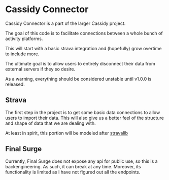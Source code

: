 # Cassidy Connector

Cassidy Connector is a part of the larger Cassidy project.

The goal of this code is to facilitate connections between a whole bunch of activity platforms.

This will start with a basic strava integration and (hopefully) grow overtime to include more.

The ultimate goal is to allow users to entirely disconnect their data from external servers if they so desire.

As a warning, everything should be considered unstable until v1.0.0 is released.

## Strava

The first step in the project is to get some basic data connections to allow users to import their data.
This will also give us a better feel of the structure and shape of data that we are dealing with.

At least in spirit, this portion will be modeled after [stravalib](https://github.com/stravalib/stravalib)

## Final Surge

Currently, Final Surge does not expose any api for public use, so this is a backengineering.
As such, it can break at any time. Moreover, its functionality is limited as I have not figured out all the endpoints.
